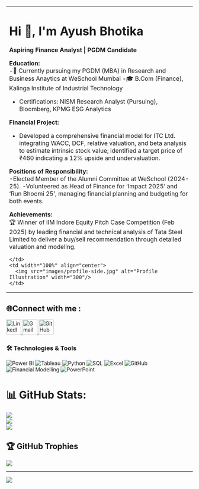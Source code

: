 <table>
  <tr>
    <td valign="top" width="100%">
      

# Hi 👋, I'm Ayush Bhotika

**Aspiring Finance Analyst | PGDM Candidate**


**Education:**  
-🌱 Currently pursuing my PGDM (MBA) in Research and Business Anaytics at WeSchool Mumbai 
-🎓 B.Com (Finance), Kalinga Institute of Industrial Technology 
- Certifications: NISM Research Analyst (Pursuing), Bloomberg, KPMG ESG Analytics
  
**Financial Project:**  
- Developed a comprehensive financial model for ITC Ltd. integrating WACC, DCF, relative valuation, and beta analysis to estimate intrinsic stock value; identified a target price of ₹460 indicating a 12% upside and undervaluation.
  
**Positions of Responsibility:**  
-Elected Member of the Alumni Committee at WeSchool (2024-25).
-Volunteered as Head of Finance for ‘Impact 2025’ and ‘Run Bhoomi 25’, managing financial planning and budgeting for both events.

**Achievements:**  
🏆 Winner of IIM Indore Equity Pitch Case Competition (Feb 2025) by leading financial and technical analysis of Tata Steel Limited to deliver a buy/sell recommendation through detailed valuation and modeling.

    </td>
    <td width="100%" align="center">
      <img src="images/profile-side.jpg" alt="Profile Illustration" width="300"/>
    </td>
  </tr>
</table>


## 🌐Connect with me :


<a href="https://www.linkedin.com/in/ayush-bhotika/" target="_blank">
  <img src="https://img.icons8.com/fluency/48/linkedin.png" width="40" height="40" alt="LinkedIn"/>
</a>
<a href="mailto:ayushbhotika@gmail.com" target="_blank">
  <img src="https://img.icons8.com/fluency/48/gmail.png" width="40" height="40" alt="Gmail"/>
</a>
<a href="https://github.com/ayushbhotika" target="_blank">
  <img src="https://img.icons8.com/fluency/48/github.png" width="40" height="40" alt="GitHub"/>
</a>







### 🛠️ Technologies & Tools  
![Power BI](https://img.shields.io/badge/Power%20BI-F2C811?style=for-the-badge&logo=powerbi&logoColor=black)
![Tableau](https://img.shields.io/badge/Tableau-E97627?style=for-the-badge&logo=tableau&logoColor=white)
![Python](https://img.shields.io/badge/Python-3776AB?style=for-the-badge&logo=python&logoColor=white)
![SQL](https://img.shields.io/badge/SQL-4479A1?style=for-the-badge&logo=postgresql&logoColor=white)
![Excel](https://img.shields.io/badge/Excel-217346?style=for-the-badge&logo=microsoft-excel&logoColor=white)
![GitHub](https://img.shields.io/badge/GitHub-181717?style=for-the-badge&logo=github&logoColor=white)
![Financial Modelling](https://img.shields.io/badge/Financial%20Modelling-0A66C2?style=for-the-badge&logo=google-analytics&logoColor=white)
![PowerPoint](https://img.shields.io/badge/PowerPoint-B7472A?style=for-the-badge&logo=microsoft-powerpoint&logoColor=white)



# 📊 GitHub Stats:
![](https://github-readme-stats.vercel.app/api?username=ayushbhotika&theme=dark&hide_border=false&include_all_commits=false&count_private=false)<br/>
![](https://github-readme-streak-stats.herokuapp.com/?user=ayushbhotika&theme=dark&hide_border=false)<br/>
![](https://github-readme-stats.vercel.app/api/top-langs/?username=ayushbhotika&theme=dark&hide_border=false&include_all_commits=false&count_private=false&layout=compact)

## 🏆 GitHub Trophies
![](https://github-profile-trophy.vercel.app/?username=ayushbhotika&theme=radical&no-frame=false&no-bg=true&margin-w=4)

---
[![](https://visitcount.itsvg.in/api?id=ayushbhotika&icon=0&color=0)](https://visitcount.itsvg.in)
